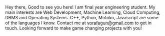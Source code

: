 Hey there,
Good to see you here! I am final year engineering student. My main interests are Web Development, Machine Learning, Cloud Computing, DBMS and Operating Systems. C++, Python, Motoko, Javascript are some of the languages I know. Contact me at vorafagun@gmail.com to get in touch. Looking forward to make game changing projects with you! 

<!---
vorafagun/vorafagun is a ✨ special ✨ repository because its `README.md` (this file) appears on your GitHub profile.
You can click the Preview link to take a look at your changes.
--->

